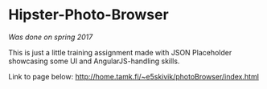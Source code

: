 # Hipster-Photo-Browser

_Was done on spring 2017_

This is just a little training assignment made with JSON Placeholder showcasing some UI and AngularJS-handling skills.

Link to page below:
http://home.tamk.fi/~e5skivik/photoBrowser/index.html
